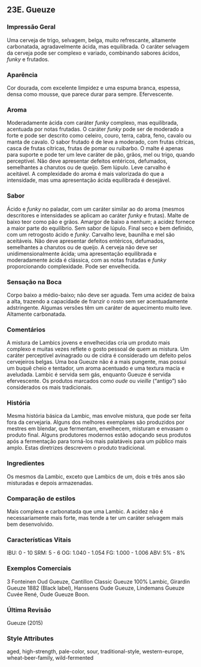 ## 23E. Gueuze

### Impressão Geral

Uma cerveja de trigo, selvagem, belga, muito refrescante, altamente carbonatada, agradavelmente ácida, mas equilibrada. O caráter selvagem da cerveja pode ser complexo e variado, combinando sabores ácidos, *funky* e frutados.

### Aparência

Cor dourada, com excelente limpidez e uma espuma branca, espessa, densa como mousse, que parece durar para sempre. Efervescente.

### Aroma

Moderadamente ácida com caráter *funky* complexo, mas equilibrada, acentuada por notas frutadas. O caráter *funky* pode ser de moderado a forte e pode ser descrito como celeiro, couro, terra, cabra, feno, cavalo ou manta de cavalo. O sabor frutado é de leve a moderado, com frutas cítricas, casca de frutas cítricas, frutas de pomar ou ruibarbo. O malte é apenas para suporte e pode ter um leve caráter de pão, grãos, mel ou trigo, quando perceptível. Não deve apresentar defeitos entéricos, defumados, semelhantes a charutos ou de queijo. Sem lúpulo. Leve carvalho é aceitável. A complexidade do aroma é mais valorizada do que a intensidade, mas uma apresentação ácida equilibrada é desejável.

### Sabor

Ácido e *funky* no paladar, com um caráter similar ao do aroma (mesmos descritores e intensidades se aplicam ao caráter *funky* e frutas). Malte de baixo teor como pão e grãos. Amargor de baixo a nenhum; a acidez fornece a maior parte do equilíbrio. Sem sabor de lúpulo. Final seco e bem definido, com um retrogosto ácido e *funky*. Carvalho leve, baunilha e mel são aceitáveis. Não deve apresentar defeitos entéricos, defumados, semelhantes a charutos ou de queijo. A cerveja não deve ser unidimensionalmente ácida; uma apresentação equilibrada e moderadamente ácida é clássica, com as notas frutadas e *funky* proporcionando complexidade. Pode ser envelhecida.

### Sensação na Boca

Corpo baixo a médio-baixo; não deve ser aguada. Tem uma acidez de baixa a alta, trazendo a capacidade de franzir o rosto sem ser acentuadamente adstringente. Algumas versões têm um caráter de aquecimento muito leve. Altamente carbonatada.

### Comentários

A mistura de Lambics jovens e envelhecidas cria um produto mais complexo e muitas vezes reflete o gosto pessoal de quem as mistura. Um caráter perceptível avinagrado ou de cidra é considerado um defeito pelos cervejeiros belgas. Uma boa Gueuze não é a mais pungente, mas possui um buquê cheio e tentador, um aroma acentuado e uma textura macia e aveludada. Lambic é servida sem gás, enquanto Gueuze é servida efervescente. Os produtos marcados como *oude* ou *vieille* (“antigo”) são considerados os mais tradicionais.

### História

Mesma história básica da Lambic, mas envolve mistura, que pode ser feita fora da cervejaria. Alguns dos melhores exemplares são produzidos por mestres em blendar, que fermentam, envelhecem, misturam e envasam o produto final. Alguns produtores modernos estão adoçando seus produtos após a fermentação para torná-los mais palatáveis para um público mais amplo. Estas diretrizes descrevem o produto tradicional.

### Ingredientes

Os mesmos da Lambic, exceto que Lambics de um, dois e três anos são misturadas e depois armazenadas.

### Comparação de estilos

Mais complexa e carbonatada que uma Lambic. A acidez não é necessariamente mais forte, mas tende a ter um caráter selvagem mais bem desenvolvido.

### Características Vitais

IBU: 0 - 10
SRM: 5 - 6
OG: 1.040 - 1.054
FG: 1.000 - 1.006
ABV: 5% - 8%

### Exemplos Comerciais

3 Fonteinen Oud Gueuze, Cantillon Classic Gueuze 100% Lambic, Girardin Gueuze 1882 (Black label), Hanssens Oude Gueuze, Lindemans Gueuze Cuvée René, Oude Gueuze Boon.

### Última Revisão

Gueuze (2015)

### Style Attributes

aged, high-strength, pale-color, sour, traditional-style, western-europe, wheat-beer-family, wild-fermented

